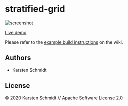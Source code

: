 # stratified-grid

![screenshot](https://raw.githubusercontent.com/thi-ng/umbrella/develop/assets/poisson/stratified-grid.png)

[Live demo](http://demo.thi.ng/umbrella/stratified-grid/)

Please refer to the [example build instructions](https://github.com/thi-ng/umbrella/wiki/Example-build-instructions) on the wiki.

## Authors

- Karsten Schmidt

## License

&copy; 2020 Karsten Schmidt // Apache Software License 2.0
